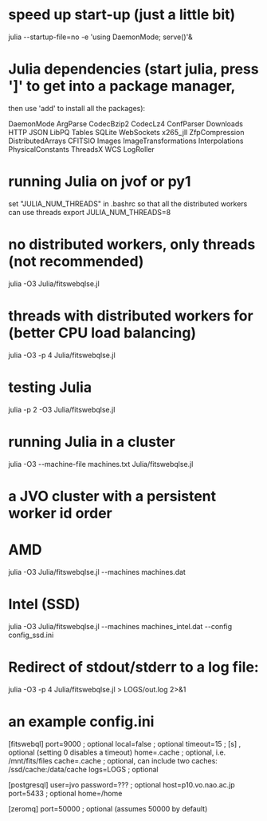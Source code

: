 # speed up start-up (just a little bit)

julia --startup-file=no -e 'using DaemonMode; serve()'&

# Julia dependencies (start julia, press ']' to get into a package manager,
then use 'add' to install all the packages):

DaemonMode ArgParse CodecBzip2 CodecLz4 ConfParser Downloads HTTP JSON LibPQ Tables SQLite WebSockets x265_jll ZfpCompression DistributedArrays CFITSIO Images ImageTransformations Interpolations PhysicalConstants ThreadsX WCS LogRoller

# running Julia on jvof or py1

set "JULIA_NUM_THREADS" in .bashrc so that all the distributed workers can use threads
export JULIA_NUM_THREADS=8

# no distributed workers, only threads (not recommended)
julia -O3 Julia/fitswebqlse.jl

# threads with distributed workers for (better CPU load balancing)
julia -O3 -p 4 Julia/fitswebqlse.jl

# testing Julia

julia -p 2 -O3 Julia/fitswebqlse.jl

# running Julia in a cluster

julia -O3 --machine-file machines.txt Julia/fitswebqlse.jl

# a JVO cluster with a persistent worker id order

# AMD
julia -O3 Julia/fitswebqlse.jl --machines machines.dat

# Intel (SSD)
julia -O3 Julia/fitswebqlse.jl --machines machines_intel.dat --config config_ssd.ini

# Redirect of stdout/stderr to a log file:
julia -O3 -p 4 Julia/fitswebqlse.jl > LOGS/out.log 2>&1

# an example config.ini

[fitswebql]
port=9000 ; optional
local=false ; optional
timeout=15 ; [s] , optional (setting 0 disables a timeout)
home=.cache ; optional, i.e. /mnt/fits/files
cache=.cache ; optional, can include two caches: /ssd/cache:/data/cache
logs=LOGS ; optional

[postgresql]
user=jvo
password=??? ; optional
host=p10.vo.nao.ac.jp
port=5433 ; optional
home=/home

[zeromq]
port=50000 ; optional (assumes 50000 by default)